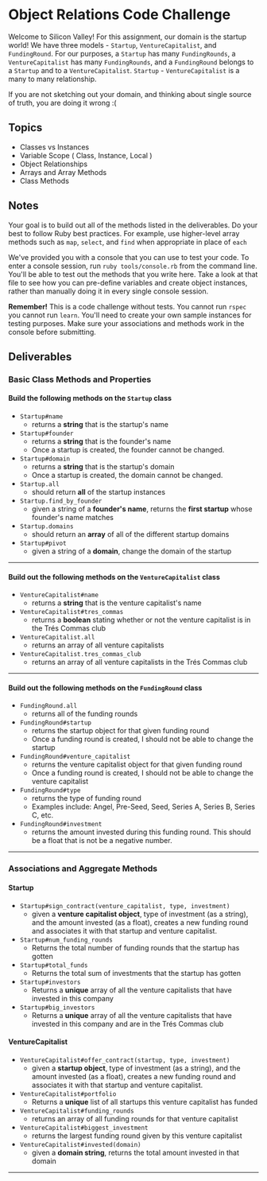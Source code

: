# Object Relations Code Challenge

Welcome to Silicon Valley! For this assignment, our domain is the startup world! We have three models - `Startup`, `VentureCapitalist`, and `FundingRound`.
For our purposes, a `Startup` has many `FundingRounds`, a `VentureCapitalist` has many `FundingRounds`, and a `FundingRound` belongs to a `Startup` and to a `VentureCapitalist`.
`Startup` - `VentureCapitalist` is a many to many relationship.

If you are not sketching out your domain, and thinking about single source of truth,
you are doing it wrong :(

## Topics

- Classes vs Instances
- Variable Scope ( Class, Instance, Local )
- Object Relationships
- Arrays and Array Methods
- Class Methods

## Notes

Your goal is to build out all of the methods listed in the deliverables. Do your best to follow Ruby best practices. For example, use higher-level array methods such as `map`, `select`, and `find` when appropriate in place of `each`

We've provided you with a console that you can use to test your code. To enter a console session, run `ruby tools/console.rb` from the command line. You'll be able to test out the methods that you write here. Take a look at that file to see how you can pre-define variables and create object instances, rather than manually doing it in every single console session.

**Remember!** This is a code challenge without tests. You cannot run `rspec` you cannot run `learn`. You'll need to create your own sample instances for testing purposes. Make sure your associations and methods work in the console before submitting.

## Deliverables

### Basic Class Methods and Properties

#### Build the following methods on the `Startup` class

- `Startup#name`
  - returns a **string** that is the startup's name
- `Startup#founder`
  - returns a **string** that is the founder's name
  - Once a startup is created, the founder cannot be changed.
- `Startup#domain`
  - returns a **string** that is the startup's domain
  - Once a startup is created, the domain cannot be changed.
- `Startup.all`
  - should return **all** of the startup instances
- `Startup.find_by_founder`
  - given a string of a **founder's name**, returns the **first startup** whose founder's name matches
- `Startup.domains`
  - should return an **array** of all of the different startup domains
- `Startup#pivot`
  - given a string of a **domain**, change the domain of the startup

---

#### Build out the following methods on the `VentureCapitalist` class

- `VentureCapitalist#name`
  - returns a **string** that is the venture capitalist's name
- `VentureCapitalist#tres_commas`
  - returns a **boolean** stating whether or not the venture capitalist is in the Trés Commas club
- `VentureCapitalist.all`
  - returns an array of all venture capitalists
- `VentureCapitalist.tres_commas_club`
  - returns an array of all venture capitalists in the Trés Commas club

---

#### Build out the following methods on the `FundingRound` class

- `FundingRound.all`
  - returns all of the funding rounds
- `FundingRound#startup`
  - returns the startup object for that given funding round
  - Once a funding round is created, I should not be able to change the startup
- `FundingRound#venture_capitalist`
  - returns the venture capitalist object for that given funding round
  - Once a funding round is created, I should not be able to change the venture capitalist
- `FundingRound#type`
  - returns the type of funding round
  - Examples include: Angel, Pre-Seed, Seed, Series A, Series B, Series C, etc.
- `FundingRound#investment`
  - returns the amount invested during this funding round. This should be a float that is not be a negative number.

---

### Associations and Aggregate Methods

#### Startup

- `Startup#sign_contract(venture_capitalist, type, investment)`
  - given a **venture capitalist object**, type of investment (as a string), and the amount invested (as a float), creates a new funding round and associates it with that startup and venture capitalist.
- `Startup#num_funding_rounds`
  - Returns the total number of funding rounds that the startup has gotten
- `Startup#total_funds`
  - Returns the total sum of investments that the startup has gotten
- `Startup#investors`
  - Returns a **unique** array of all the venture capitalists that have invested in this company
- `Startup#big_investors`
  - Returns a **unique** array of all the venture capitalists that have invested in this company and are in the Trés Commas club

#### VentureCapitalist

- `VentureCapitalist#offer_contract(startup, type, investment)`
  - given a **startup object**, type of investment (as a string), and the amount invested (as a float), creates a new funding round and associates it with that startup and venture capitalist.
- `VentureCapitalist#portfolio`
  - Returns a **unique** list of all startups this venture capitalist has funded
- `VentureCapitalist#funding_rounds`
  - returns an array of all funding rounds for that venture capitalist
- `VentureCapitalist#biggest_investment`
  - returns the largest funding round given by this venture capitalist
- `VentureCapitalist#invested(domain)`
  - given a **domain string**, returns the total amount invested in that domain

---
